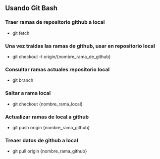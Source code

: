 ## Usando Git Bash

### Traer ramas de repositorio github a local 
- git fetch

### Una vez traidas las ramas de github, usar en repositorio local
- git checkout -t origin/{nombre_rama_de_github}

### Consultar ramas actuales repositorio local
- git branch

### Saltar a rama local
- git checkout {nombre_rama_local}

### Actualizar ramas de local a github
- git push origin {nombre_rama_github}

### Treaer datos de github a local
- git pull origin {nombre_rama_github}